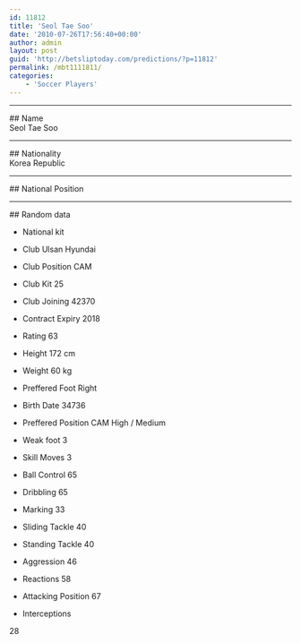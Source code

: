 ```yaml
---
id: 11812
title: 'Seol Tae Soo'
date: '2010-07-26T17:56:40+00:00'
author: admin
layout: post
guid: 'http://betsliptoday.com/predictions/?p=11812'
permalink: /mbt1111811/
categories:
    - 'Soccer Players'
---
```


- - - - - -

\## Name  
 Seol Tae Soo

- - - - - -

\## Nationality  
 Korea Republic

- - - - - -

\## National Position

- - - - - -

\## Random data

- National kit
- Club
 Ulsan Hyundai

- Club Position
 CAM

- Club Kit
 25

- Club Joining
 42370

- Contract Expiry
 2018

- Rating
 63

- Height
 172 cm

- Weight
 60 kg

- Preffered Foot
 Right

- Birth Date
 34736

- Preffered Position
 CAM High / Medium

- Weak foot
 3

- Skill Moves
 3

- Ball Control
 65

- Dribbling
 65

- Marking
 33

- Sliding Tackle
 40

- Standing Tackle
 40

- Aggression
 46

- Reactions
 58

- Attacking Position
 67

- Interceptions

 28